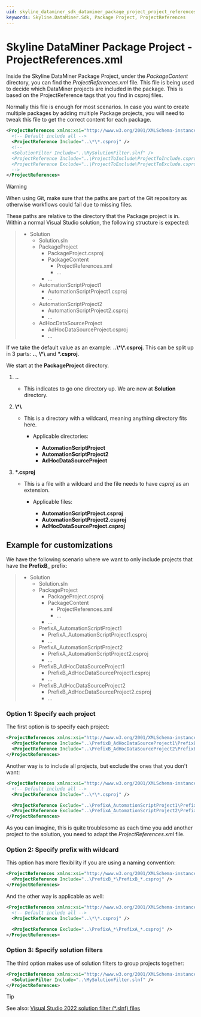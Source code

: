 ```yaml
---
uid: skyline_dataminer_sdk_dataminer_package_project_project_references
keywords: Skyline.DataMiner.Sdk, Package Project, ProjectReferences
---
```


# Skyline DataMiner Package Project - ProjectReferences.xml

Inside the Skyline DataMiner Package Project, under the *PackageContent* directory, you can find the *ProjectReferences.xml* file. This file is being used to decide which DataMiner projects are included in the package. This is based on the ProjectReference tags that you find in csproj files.

Normally this file is enough for most scenarios. In case you want to create multiple packages by adding multiple Package projects, you will need to tweak this file to get the correct content for each package.

```xml
<ProjectReferences xmlns:xsi="http://www.w3.org/2001/XMLSchema-instance" xmlns:xsd="http://www.w3.org/2001/XMLSchema" xmlns="http://www.skyline.be/projectReferences">
  <!-- Default include all -->
  <ProjectReference Include="..\*\*.csproj" />
  <!--
  <SolutionFilter Include="..\MySolutionFilter.slnf" />
  <ProjectReference Include="..\ProjectToInclude\ProjectToInclude.csproj" />
  <ProjectReference Exclude="..\ProjectToExclude\ProjectToExclude.csproj" />  
  -->
</ProjectReferences>
```

> [!WARNING]
> When using Git, make sure that the paths are part of the Git repository as otherwise workflows could fail due to missing files.

These paths are relative to the directory that the Package project is in. Within a normal Visual Studio solution, the following structure is expected:

> - Solution
>   - Solution.sln
>   - PackageProject
>     - PackageProject.csproj
>     - PackageContent
>       - ProjectReferences.xml
>       - ...
>     - ...
>   - AutomationScriptProject1
>     - AutomationScriptProject1.csproj
>     - ...
>   - AutomationScriptProject2
>     - AutomationScriptProject2.csproj
>     - ...
>   - AdHocDataSourceProject
>     - AdHocDataSourceProject.csproj
>     - ...

If we take the default value as an example: **..\\\*\\\*.csproj**. This can be split up in 3 parts: **..**, **\\\*\\** and **\*.csproj**.

We start at the **PackageProject** directory.

1. **..**

   - This indicates to go one directory up. We are now at **Solution** directory.

1. **\\\*\\**

   - This is a directory with a wildcard, meaning anything directory fits here.

       - Applicable directories:

           - **AutomationScriptProject**
           - **AutomationScriptProject2**
           - **AdHocDataSourceProject**

1. **\*.csproj**

   - This is a file with a wildcard and the file needs to have *csproj* as an extension.

       - Applicable files:

           - **AutomationScriptProject.csproj**
           - **AutomationScriptProject2.csproj**
           - **AdHocDataSourceProject.csproj**

## Example for customizations

We have the following scenario where we want to only include projects that have the **PrefixB_** prefix:

> - Solution
>   - Solution.sln
>   - PackageProject
>     - PackageProject.csproj
>     - PackageContent
>       - ProjectReferences.xml
>       - ...
>     - ...
>   - PrefixA_AutomationScriptProject1
>     - PrefixA_AutomationScriptProject1.csproj
>     - ...
>   - PrefixA_AutomationScriptProject2
>     - PrefixA_AutomationScriptProject2.csproj
>     - ...
>   - PrefixB_AdHocDataSourceProject1
>     - PrefixB_AdHocDataSourceProject1.csproj
>     - ...
>   - PrefixB_AdHocDataSourceProject2
>     - PrefixB_AdHocDataSourceProject2.csproj
>     - ...

### Option 1: Specify each project

The first option is to specify each project:

```xml
<ProjectReferences xmlns:xsi="http://www.w3.org/2001/XMLSchema-instance" xmlns:xsd="http://www.w3.org/2001/XMLSchema" xmlns="http://www.skyline.be/projectReferences">
  <ProjectReference Include="..\PrefixB_AdHocDataSourceProject1\PrefixB_AdHocDataSourceProject1.csproj" />
  <ProjectReference Include="..\PrefixB_AdHocDataSourceProject2\PrefixB_AdHocDataSourceProject2.csproj" />
</ProjectReferences>
```

Another way is to include all projects, but exclude the ones that you don't want:

```xml
<ProjectReferences xmlns:xsi="http://www.w3.org/2001/XMLSchema-instance" xmlns:xsd="http://www.w3.org/2001/XMLSchema" xmlns="http://www.skyline.be/projectReferences">
  <!-- Default include all -->
  <ProjectReference Include="..\*\*.csproj" />

  <ProjectReference Exclude="..\PrefixA_AutomationScriptProject1\PrefixA_AutomationScriptProject1.csproj" />
  <ProjectReference Exclude="..\PrefixA_AutomationScriptProject2\PrefixA_AutomationScriptProject2.csproj" />
</ProjectReferences>
```

As you can imagine, this is quite troublesome as each time you add another project to the solution, you need to adapt the *ProjectReferences.xml* file.

### Option 2: Specify prefix with wildcard

This option has more flexibility if you are using a naming convention:

```xml
<ProjectReferences xmlns:xsi="http://www.w3.org/2001/XMLSchema-instance" xmlns:xsd="http://www.w3.org/2001/XMLSchema" xmlns="http://www.skyline.be/projectReferences">
  <ProjectReference Include="..\PrefixB_*\PrefixB_*.csproj" />
</ProjectReferences>
```

And the other way is applicable as well:

```xml
<ProjectReferences xmlns:xsi="http://www.w3.org/2001/XMLSchema-instance" xmlns:xsd="http://www.w3.org/2001/XMLSchema" xmlns="http://www.skyline.be/projectReferences">
  <!-- Default include all -->
  <ProjectReference Include="..\*\*.csproj" />

  <ProjectReference Exclude="..\PrefixA_*\PrefixA_*.csproj" />
</ProjectReferences>
```

### Option 3: Specify solution filters

The third option makes use of solution filters to group projects together:

```xml
<ProjectReferences xmlns:xsi="http://www.w3.org/2001/XMLSchema-instance" xmlns:xsd="http://www.w3.org/2001/XMLSchema" xmlns="http://www.skyline.be/projectReferences">
  <SolutionFilter Include="..\MySolutionFilter.slnf" />
</ProjectReferences>
```

> [!TIP]
> See also: [Visual Studio 2022 solution filter (*.slnf) files](xref:skyline_dataminer_sdk_solution_filter_files)
